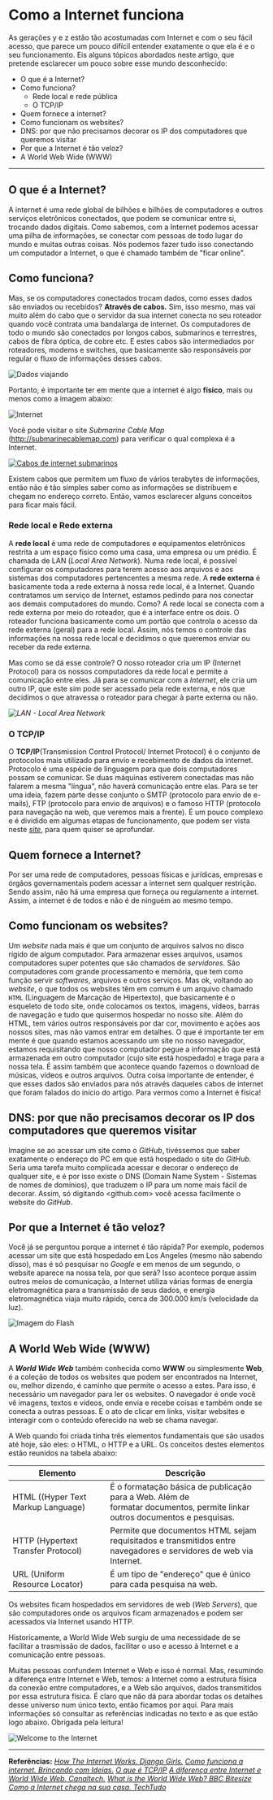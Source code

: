 # Como a Internet funciona

As gerações y e z estão tão acostumadas com Internet e com o seu fácil acesso, que parece um pouco difícil entender exatamente o que ela é e o seu funcionamento. Eis alguns tópicos abordados neste artigo, que pretende esclarecer um pouco sobre esse mundo desconhecido:

- O que é a Internet?
- Como funciona?
    - Rede local e rede pública
    - O TCP/IP
- Quem fornece a internet?
- Como funcionam os websites?
- DNS: por que não precisamos decorar os IP dos computadores que queremos visitar
- Por que a Internet é tão veloz?
- A World Web Wide (WWW)

***

## O que é a Internet?

A internet é uma rede global de bilhões e bilhões de computadores e outros serviços eletrônicos conectados, que podem se comunicar entre si, trocando dados digitais. Como sabemos, com a Internet podemos acessar uma pilha de informações, se conectar com pessoas de todo lugar do mundo e muitas outras coisas. Nós podemos fazer tudo isso conectando um computador a Internet, o que é chamado também de "ficar online".

## Como funciona?
 Mas, se os computadores conectados trocam dados, como esses dados são enviados ou recebidos? **Através de cabos.** Sim, isso mesmo, mas vai muito além do cabo que o servidor da sua internet conecta no seu roteador quando você contrata uma bandalarga de internet. Os computadores de todo o mundo são conectados por longos cabos, submarinos e terrestres, cabos de fibra óptica, de cobre etc. E estes cabos são intermediados por roteadores, modems e switches, que basicamente são responsáveis por regular o fluxo de informações desses cabos.

 ![Dados viajando](assets/dados-viajando.gif "Fluxo de dados")

Portanto, é importante ter em mente que a internet é algo **físico**, mais ou menos como a imagem abaixo:

![Internet](assets/internet.png "Internet - Representação esquemática")

Você pode visitar o site *Submarine Cable Map* (<http://submarinecablemap.com>) para verificar o qual complexa é a Internet.

[![Cabos de internet submarinos](assets/internet-cables.png "Mapa de cabos de internet submarinos")](https://www.submarinecablemap.com/)

Existem cabos que permitem um fluxo de vários terabytes de informações, então não é tão simples saber como as informações se distribuem e chegam no endereço correto. Então, vamos esclarecer alguns conceitos para ficar mais fácil.

### Rede local e Rede externa
A **rede local** é uma rede de computadores e equipamentos eletrônicos restrita a um espaço físico como uma casa, uma empresa ou um prédio. É chamada de LAN (*Local Area Network*). Numa rede local, é possível configurar os computadores para terem acesso aos arquivos e aos sistemas dos computadores pertencentes a mesma rede.
A **rede externa** é basicamente toda a rede externa à nossa rede local, é a Internet. Quando contratamos um serviço de Internet, estamos pedindo para nos conectar aos demais computadores do mundo.
Como? A rede local se conecta com a rede externa por meio do roteador, que é a interface entre os dois. O roteador funciona basicamente como um portão que controla o acesso da rede externa (geral) para a rede local. Assim, nós temos o controle das informações na nossa rede local e decidimos o que queremos enviar ou receber da rede externa.

Mas como se dá esse controle? O nosso roteador cria um IP (Internet Protocol) para os nossos computadores da rede local e permite a comunicação entre eles. Já para se comunicar com a *Internet*, ele cria um outro IP, que este sim pode ser acessado pela rede externa, e nós que decidimos o que atravessa o roteador para chegar à parte externa ou não.

*![LAN - Local Area Network](assets/LAN.jpg "LAN Local Area Netwok")*


### O TCP/IP
O **TCP/IP**(Transmission Control Protocol/ Internet Protocol) é o conjunto de protocolos mais utilizado para envio e recebimento de dados da internet. Protocolo é uma espécie de linguagem para que dois computadores possam se comunicar. Se duas máquinas estiverem conectadas mas não falarem a mesma "língua", não haverá comunicação entre elas. Para se ter uma ideia, fazem parte desse conjunto o SMTP (protocolo para envio de e-mails), FTP (protocolo para envio de arquivos) e o famoso HTTP (protocolo para navegação na web, que veremos mais a frente).
 É um pouco complexo e é dividido em algumas etapas de funcionamento, que podem ser vista neste *[site](https://www.citisystems.com.br/protocolo-tcp-ip/ "Entenda como Funciona o Protocolo TCP-IP")*, para quem quiser se aprofundar.

## Quem fornece a Internet?
Por ser uma rede de computadores, pessoas físicas e jurídicas, empresas e órgãos governamentais podem acessar a internet sem qualquer restrição. Sendo assim, não há uma empresa que forneça ou regulamente a internet. Assim, a internet é de todos e não é de ninguém ao mesmo tempo.

## Como funcionam os websites?
Um *website* nada mais é que um conjunto de arquivos salvos no disco rígido de algum computador. Para armazenar esses arquivos, usamos computadores super potentes  que são chamados de *servidores*. São computadores com grande processamento e memória, que tem como função servir *softwares*, arquivos e outros serviços. Mas ok, voltando ao *website*, o que todos os websites têm em comum é um arquivo chamado `HTML` (Linguagem de Marcação de Hipertexto), que basicamente é o esqueleto de todo site, onde colocamos os textos, imagens, vídeos, barras de navegação e tudo que quisermos hospedar no nosso site.
Além do HTML, tem vários outros responsáveis por dar cor, movimento e ações aos nossos sites, mas não vamos entrar em detalhes.
O que é importante ter em mente é que quando estamos acessando um site no nosso navegador, estamos requisitando que nosso computador pegue a informação que está armazenada em outro computador (cujo site está hospedado) e traga para a nossa tela. É assim também que acontece quando fazemos o download de músicas, vídeos e outros arquivos. 
Outra coisa importante de entender, é que esses dados são enviados para nós através daqueles cabos de internet que foram falados do início do artigo. Para vermos como a Internet é física!

## DNS: por que não precisamos decorar os IP dos computadores que queremos visitar
Imagine se ao acessar um site como o *GitHub*, tivéssemos que saber exatamente o endereço do PC em que está hospedado o site do *GitHub*. Seria uma tarefa muito complicada acessar e decorar o endereço de qualquer site, e é por isso existe o DNS (Domain Name System - Sistemas de nomes de domínios), que traduzem o IP para um nome mais fácil de decorar. Assim, só digitando <github.com> você acessa facilmente o website do *GitHub*.

## Por que a Internet é tão veloz?
Você já se perguntou porque a internet é tão rápida? Por exemplo, podemos acessar um site que está hospedado em Los Angeles (mesmo não sabendo disso), mas é só pesquisar no *Google* e em menos de um segundo, o website aparece na nossa tela, por que será? Isso acontece porque assim outros meios de comunicação, a Internet utiliza várias formas de energia eletromagnética para a transmissão de seus dados, e energia eletromagnética viaja muito rápido, cerca de 300.000 km/s (velocidade da luz).

![Imagem do Flash](assets/flash.gif "Flash")


## A World Web Wide (WWW)
A ***World Wide Web*** também conhecida como **WWW** ou simplesmente **Web**, é a coleção de todos os websites que podem ser encontrados na Internet, ou, melhor dizendo, é caminho que permite o acesso a estes. Para isso, é necessário um navegador para ler os websites. O navegador é onde você vê imagens, textos e vídeos, onde envia e recebe coisas e também onde se conecta a outras pessoas. E o ato de clicar em links, visitar websites e interagir com o conteúdo oferecido na web se chama navegar.

A Web quando foi criada tinha três elementos fundamentais que são usados até hoje, são eles: o HTML, o HTTP e a URL. Os conceitos destes elementos estão reunidos na tabela abaixo: 

| Elemento                           	| Descrição                                                                                                                      	|
|------------------------------------	|--------------------------------------------------------------------------------------------------------------------------------	|
| HTML ((Hyper Text Markup Language) 	| É o formatação básica de publicação para a Web. Além de <br>formatar documentos, permite linkar outros documentos e pesquisas. 	|
| HTTP (Hypertext Transfer Protocol) 	| Permite que documentos HTML sejam requisitados e transmitidos entre <br>navegadores e servidores de web via Internet.          	|
| URL (Uniform Resource Locator)     	| É um tipo de "endereço" que é único para cada pesquisa na web.                                                                 	|

Os websites ficam hospedados em servidores de web (*Web Servers*), que são computadores onde os arquivos ficam armazenados e podem ser acessados via Internet usando HTTP.

Historicamente, a World Wide Web surgiu de uma necessidade de se facilitar a trasmissão de dados, facilitar o uso e acesso à Internet e a comunicação entre pessoas.

Muitas pessoas confundem Internet e Web e isso é normal. Mas, resumindo a diferença entre Internet e Web, temos: a Internet como a estrutura física da conexão entre computadores, e a Web são arquivos, dados transmitidos por essa estrutura física. É claro que não dá para abordar todas os detalhes desse universo num único texto, então ficamos por aqui. Para mais informações só consultar as referências indicadas no texto e as que estão logo abaixo. Obrigada pela leitura!

![Welcome to the Internet](assets/welcome-to-the-internet.gif "Bem-vindo a Internet!")


***

**Referências:**
*[How The Internet Works. Django Girls.](https://tutorial.djangogirls.org/en/how_the_internet_works/)*
*[Como funciona a internet. Brincando com Ideias.](youtube.com/watch?v=1G48PTHxMco&t=1662s)*
*[O que é TCP/IP](https://www.tecmundo.com.br/o-que-e/780-o-que-e-tcp-ip-.htm)*
*[A diferença entre Internet e World Wide Web. Canaltech.](https://canaltech.com.br/entretenimento/qual-a-diferenca-entre-internet-e-world-wide-web/)*
*[What is the World Wide Web? BBC Bitesize](https://www.bbc.co.uk/bitesize/topics/zkcqn39/articles/z2nbgk7)*
*[Como a Internet chega na sua casa. TechTudo](https://www.techtudo.com.br/noticias/noticia/2011/07/como-internet-chega-na-sua-casa.html)*
